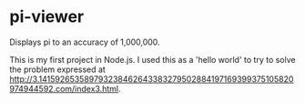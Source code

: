 pi-viewer
=========

Displays pi to an accuracy of 1,000,000.

This is my first project in Node.js. I used this as a 'hello world' to try to solve the problem expressed at http://3.141592653589793238462643383279502884197169399375105820974944592.com/index3.html.

